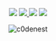 <p align="center">
<a href="https://discord.gg/NC3NxVWKxk" target="_blank"><img src="https://img.shields.io/badge/codenest-5865F2?style=for-the-badge&logo=discord&logoColor=white"/></a>
<a href="https://www.youtube.com/@CodeNestt" target="_blank"><img src="https://img.shields.io/badge/@CodeNestt-FF0000?style=for-the-badge&logo=youtube&logoColor=white"/> </a>
<a href="https://orbit.tebex.io" target="_blank"><img src="https://img.shields.io/badge/orbit.tebex.io-5DE3E2?style=for-the-badge&logo=telegraph&logoColor=white"/></a>
<a href="https://www.buymeacoffee.com/codenest" target="_blank"><img src="https://img.shields.io/badge/Buy_Me_A_Coffee-FFDD00?style=for-the-badge&logo=buy-me-a-coffee&logoColor=black"/></a>
</p>

<p align="center"> <img src="https://komarev.com/ghpvc/?username=c0denest&label=Profile%20views&color=0e75b6&style=flat" alt="c0denest" /> </p>
